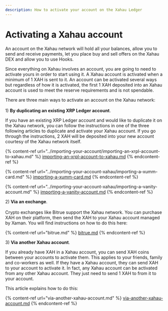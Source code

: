```yaml
---
description: How to activate your account on the Xahau Ledger
---
```


# Activating a Xahau account

An account on the Xahau network will hold all your balances, allow you to send and receive payments,  let you place buy and sell offers on the Xahau DEX and allow you to use Hooks.

Since everything on Xahau involves an account, you are going to need to activate yours in order to start using it. A Xahau account is activated when a minimum of 1 XAH is sent to it.  An account can be activated several ways but regardless of how it is activated, the first 1 XAH deposited into an Xahau account is used to meet the reserve requirements and is not spendable.

There are three main ways to activate an account on the Xahau network:\
\
1\) **By duplicating an existing XRP Ledger account**.

If you have an existing XRP Ledger account and would like to duplicate it on the Xahau network, you can follow the instructions in one of the three following articles to duplicate and activate your Xahau account. If you go through the instructions, 2 XAH will be deposited into your new account courtesy of the Xahau network itself.

{% content-ref url="../importing-your-account/importing-an-xrpl-account-to-xahau.md" %}
[importing-an-xrpl-account-to-xahau.md](../importing-your-account/importing-an-xrpl-account-to-xahau.md)
{% endcontent-ref %}

{% content-ref url="../importing-your-account-xahau/importing-a-xumm-card.md" %}
[importing-a-xumm-card.md](../importing-your-account-xahau/importing-a-xumm-card.md)
{% endcontent-ref %}

{% content-ref url="../importing-your-account-xahau/importing-a-vanity-account.md" %}
[importing-a-vanity-account.md](../importing-your-account-xahau/importing-a-vanity-account.md)
{% endcontent-ref %}



2\) **Via an exchange**.\
\
Crypto exchanges like Bitrue support the Xahau network. You can purchase XAH on their platform, then send the XAH to your Xahau account managed by Xaman. You will find instructions on how to do this here:

{% content-ref url="bitrue.md" %}
[bitrue.md](bitrue.md)
{% endcontent-ref %}

3\) **Via another Xahau account**.

If you already have XAH in a Xahau account, you can send XAH coins between your accounts to activate them. This applies to your friends, family and  co-workers as well. If they have a Xahau account, they can send XAH to your account to activate it. In fact, any Xahau account can be activated from any other Xahau account. They just need to send 1 XAH to from it to your account.

This article explains how to do this:

{% content-ref url="via-another-xahau-account.md" %}
[via-another-xahau-account.md](via-another-xahau-account.md)
{% endcontent-ref %}

